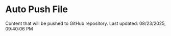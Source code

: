 # Auto Push File

Content that will be pushed to GitHub repository.
Last updated: 08/23/2025, 09:40:06 PM